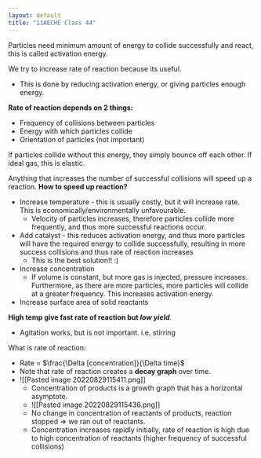 ```yaml
---
layout: default
title: "11AECHE Class 44"
---
```


Particles need minimum amount of energy to collide successfully and react, this is called activation energy.

We try to increase rate of reaction because its useful.
- This is done by reducing activation energy, or giving particles enough energy.

**Rate of reaction depends on 2 things:**
- Frequency of collisions between particles
- Energy with which particles collide
- Orientation of particles (not important)

If particles collide without this energy, they simply bounce off each other. If ideal gas, this is elastic.

Anything that increases the number of successful collisions will speed up a reaction. 
**How to speed up reaction?**
- Increase temperature - this is usually costly, but it will increase rate. This is economically/environmentally unfavourable. 
	- Velocity of particles increases, therefore particles collide more frequently, and thus more successful reactions occur. 
- Add catalyst - this reduces activation energy, and thus more particles will have the required energy to collide successfully, resulting in more success collisions and thus rate of reaction increases
	- This is the best solution!! :)
- Increase concentration
	- If volume is constant, but more gas is injected, pressure increases. Furthermore, as there are more particles, more particles will collide at a greater frequency. This increases activation energy.
- Increase surface area of solid reactants

**High temp give fast rate of reaction but *low yield***.


* Agitation works, but is not important. i.e. stirring

What is rate of reaction: 
- Rate = $\frac{\Delta [concentration]}{\Delta time}$
- Note that rate of reaction creates a **decay graph** over time.
- ![[Pasted image 20220829115411.png]]
	- Concentration of products is a growth graph that has a horizontal asymptote.
	- ![[Pasted image 20220829115436.png]]
	- No change in concentration of reactants of products, reaction stopped => we ran out of reactants.
	- Concentration increases rapidly initially, rate of reaction is high due to high concentration of reactants (higher frequency of successful collisions)


